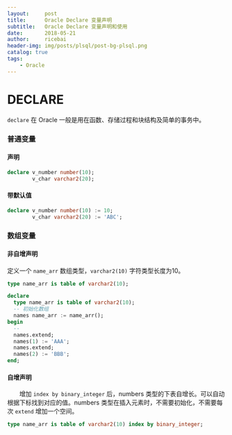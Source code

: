 ```yaml
---
layout:     post
title:      Oracle Declare 变量声明
subtitle:   Oracle Declare 变量声明和使用
date:       2018-05-21
author:     ricebai
header-img: img/posts/plsql/post-bg-plsql.png
catalog: true
tags:
    - Oracle
---
```


# DECLARE

`declare` 在 Oracle 一般是用在函数、存储过程和块结构及简单的事务中。

### 普通变量

#### 声明

``` SQL
declare v_number number(10);
        v_char varchar2(20);
```

#### 带默认值

``` SQL
declare v_number number(10) := 10;
        v_char varchar2(20) := 'ABC';
```

### 数组变量

#### 非自增声明

定义一个 `name_arr` 数组类型，`varchar2(10)` 字符类型长度为10。

``` SQL
type name_arr is table of varchar2(10);
```

``` SQL
declare
  type name_arr is table of varchar2(10);
  -- 初始化数组
  names name_arr := name_arr();
begin
  --
  names.extend;
  names(1) := 'AAA';
  names.extend;
  names(2) := 'BBB';
end;
```


#### 自增声明

　　增加 `index by binary_integer` 后，numbers 类型的下表自增长。可以自动根据下标找到对应的值。numbers 类型在插入元素时，不需要初始化，不需要每次 `extend` 增加一个空间。


``` SQL
type name_arr is table of varchar2(10) index by binary_integer;
```
